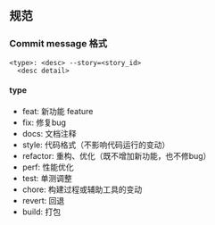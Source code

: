 
## 规范

### Commit message 格式
```
<type>: <desc> --story=<story_id>
  <desc detail>
```
#### type
- feat: 新功能 feature
- fix: 修复bug
- docs: 文档注释
- style: 代码格式（不影响代码运行的变动）
- refactor: 重构、优化（既不增加新功能，也不修bug）
- perf: 性能优化
- test: 单测调整
- chore: 构建过程或辅助工具的变动
- revert: 回退
- build: 打包
